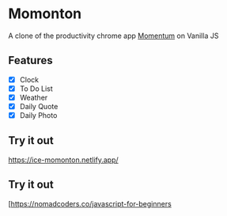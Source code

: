 # Momonton

A clone of the productivity chrome app [Momentum](https://chrome.google.com/webstore/detail/momentum/laookkfknpbbblfpciffpaejjkokdgca) on Vanilla JS

## Features

- [x] Clock
- [x] To Do List
- [x] Weather
- [x] Daily Quote
- [x] Daily Photo

## Try it out

<a href="https://ice-momonton.netlify.app/" target="_blank">https://ice-momonton.netlify.app/</a>

## Try it out

<a href="https://nomadcoders.co/javascript-for-beginners" target="_blank">[https://nomadcoders.co/javascript-for-beginners</a>
